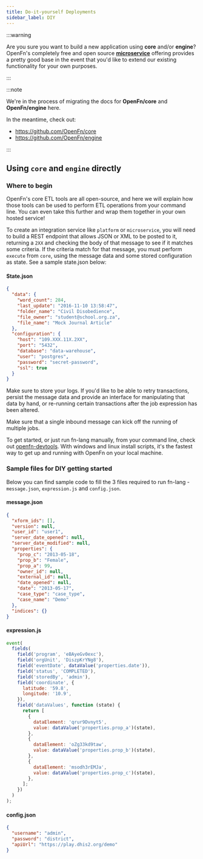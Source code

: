 ```yaml
---
title: Do-it-yourself Deployments
sidebar_label: DIY
---
```


:::warning

Are you sure you want to build a new application using **core** and/or
**engine**? OpenFn's completely free and open source
**[microservice](/documentation/microservice/home)** offering provides a pretty good base in the
event that you'd like to extend our existing functionality for your own
purposes.

:::

:::note

We're in the process of migrating the docs for **OpenFn/core** and
**OpenFn/engine** here.

In the meantime, check out:

- https://github.com/OpenFn/core
- https://github.com/OpenFn/engine

:::

## Using `core` and `engine` directly

### Where to begin

OpenFn's core ETL tools are all open-source, and here we will explain how those
tools can be used to perform ETL operations from your command line. You can even
take this further and wrap them together in your own hosted service!

To create an integration service like `platform` or `microservice`, you will
need to build a REST endpoint that allows JSON or XML to be posted to it,
returning a `2XX` and checking the body of that message to see if it matches
some criteria. If the criteria match for that message, you must perform
`execute` from `core`, using the message data and some stored configuration as
state. See a sample state.json below:

#### State.json

```json
{
  "data": {
    "word_count": 284,
    "last_update": "2016-11-10 13:58:47",
    "folder_name": "Civil Disobedience",
    "file_owner": "student@school.org.za",
    "file_name": "Mock Journal Article"
  },
  "configuration": {
    "host": "109.XXX.11X.2XX",
    "port": "5432",
    "database": "data-warehouse",
    "user": "postgres",
    "password": "secret-password",
    "ssl": true
  }
}
```

Make sure to store your logs. If you'd like to be able to retry transactions,
persist the message data and provide an interface for manipulating that data by
hand, or re-running certain transactions after the job expression has been
altered.

Make sure that a single inbound message can kick off the running of multiple
jobs.

To get started, or just run fn-lang manually, from your command line, check out
[openfn-devtools](https://github.com/OpenFn/openfn-devtools). With windows and
linux install scripts, it's the fastest way to get up and running with OpenFn on
your local machine.

### Sample files for DIY getting started

Below you can find sample code to fill the 3 files required to run fn-lang -
`message.json`, `expression.js` and `config.json`.

#### message.json

```json
{
  "xform_ids": [],
  "version": null,
  "user_id": "user1",
  "server_date_opened": null,
  "server_date_modified": null,
  "properties": {
    "prop_c": "2013-05-18",
    "prop_b": "Female",
    "prop_a": 99,
    "owner_id": null,
    "external_id": null,
    "date_opened": null,
    "date": "2013-05-17",
    "case_type": "case_type",
    "case_name": "Demo"
  },
  "indices": {}
}
```

#### expression.js

```js
event(
  fields(
    field('program', 'eBAyeGv0exc'),
    field('orgUnit', 'DiszpKrYNg8'),
    field('eventDate', dataValue('properties.date')),
    field('status', 'COMPLETED'),
    field('storedBy', 'admin'),
    field('coordinate', {
      latitude: '59.8',
      longitude: '10.9',
    }),
    field('dataValues', function (state) {
      return [
        {
          dataElement: 'qrur9Dvnyt5',
          value: dataValue('properties.prop_a')(state),
        },
        {
          dataElement: 'oZg33kd9taw',
          value: dataValue('properties.prop_b')(state),
        },
        {
          dataElement: 'msodh3rEMJa',
          value: dataValue('properties.prop_c')(state),
        },
      ];
    })
  )
);
```

#### config.json

```json
{
  "username": "admin",
  "password": "district",
  "apiUrl": "https://play.dhis2.org/demo"
}
```
